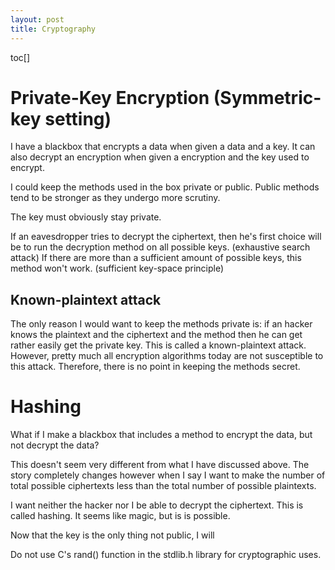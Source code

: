 ```yaml
---
layout: post
title: Cryptography
---
```

toc[]
# Private-Key Encryption (Symmetric-key setting)
I have a blackbox that encrypts a data when given a data and a key. It can also decrypt an encryption when given a encryption and the key used to encrypt.

I could keep the methods used in the box private or public. Public methods tend to be stronger as they undergo more scrutiny.

The key must obviously stay private.

If an eavesdropper tries to decrypt the ciphertext, then he's first choice will be to  run the decryption method on all possible keys. (exhaustive search attack) If there are more than a sufficient amount of possible keys, this method won't work. (sufficient key-space principle)

## Known-plaintext attack
The only reason I would want to keep the methods private is: if an hacker knows the plaintext and the ciphertext and the method then he can get rather easily get the private key. This is called a known-plaintext attack. However, pretty much all encryption algorithms today are not susceptible to this attack. Therefore, there is no point in keeping the methods secret.

# Hashing
What if I make a blackbox that includes a method to encrypt the data, but not decrypt the data?

This doesn't seem very different from what I have discussed above. The story completely changes however when I say I want to make the number of total possible ciphertexts less than the total number of possible plaintexts.

I want neither the hacker nor I be able to decrypt the ciphertext. This is called hashing. It seems like magic, but is is possible.

Now that the key is the only thing not public, I will

Do not use C's rand() function in the stdlib.h library for cryptographic uses.
<!--stackedit_data:
eyJoaXN0b3J5IjpbNDk4NjcxMDY0LDE5MDgxOTYzNDgsMTA3Nj
E1MTg4MSw2NzExNTYzODEsLTEwNzcwMTA1MjksLTE4NzI5NDI5
NjEsLTE2MTc3ODg0OTAsLTEwMDc2MTI4MTMsMTc2NzkxMDExNS
wxMzM0NDc2MjIxLC0yMDEzNjAzODkyLDUzNjk5ODM4NF19
-->